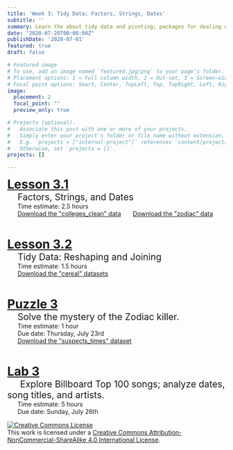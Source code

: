 ```yaml
---
title: 'Week 3: Tidy Data; Factors, Strings, Dates'
subtitle: ''
summary: Learn the about tidy data and pivoting; packages for dealing with special variable types.
date: "2020-07-20T00:00:00Z"
publishDate: '2020-07-01'
featured: true
draft: false

# Featured image
# To use, add an image named `featured.jpg/png` to your page's folder.
# Placement options: 1 = Full column width, 2 = Out-set, 3 = Screen-width
# Focal point options: Smart, Center, TopLeft, Top, TopRight, Left, Right, BottomLeft, Bottom, BottomRight
image:
  placement: 2
  focal_point: ""
  preview_only: true

# Projects (optional).
#   Associate this post with one or more of your projects.
#   Simply enter your project's folder or file name without extension.
#   E.g. `projects = ["internal-project"]` references `content/project/deep-learning/index.md`.
#   Otherwise, set `projects = []`.
projects: []

---
```



<p>
<div style="font-size:200%">
<i class="fas fa-chalkboard-teacher"></i> <a href = "/coursework/Factors_Strings_Dates.html"><b>Lesson 3.1</b> 
</a>
</div>
<div style="font-size:150%">
&nbsp; &nbsp;  Factors, Strings, and Dates</a>
</div>
&nbsp; &nbsp; &nbsp; Time estimate: 2.5 hours
<br>
&nbsp; &nbsp; &nbsp; <a href = "/coursework/colleges_clean.csv" download>Download the "colleges_clean" data</a>
&nbsp; &nbsp; &nbsp; <a href = "/coursework/zodiac.csv" download>Download the "zodiac" data</a>
</p>

<br>

<p>
<div style="font-size:200%">
<i class="fas fa-chalkboard-teacher"></i> <a href = "/coursework/Reshaping_Joining.html"><b>Lesson 3.2</b>
</a>
</div>
<div style="font-size:150%">
&nbsp; &nbsp;  Tidy Data: Reshaping and Joining
</div>
&nbsp; &nbsp; &nbsp; Time estimate: 1.5 hours
<br>
&nbsp; &nbsp; &nbsp; <a href = "/coursework/cereals.csv" download>Download the "cereal" datasets</a>
</p>

<br>

<p>
<div style="font-size:200%">
<i class="fas fa-puzzle-piece"></i> <a href = "/pas/PA_3-lubridate.html"><b>Puzzle 3</b> 
</a>
</div>
<div style="font-size:150%">
&nbsp; &nbsp;   
Solve the mystery of the Zodiac killer.
</div>
&nbsp; &nbsp; &nbsp;  Time estimate: 1 hour
<br>
&nbsp; &nbsp; &nbsp;  Due date: Thursday, July 23rd
<br>
&nbsp; &nbsp; &nbsp; <a href = "/coursework/suspects_times.csv" download>Download the "suspects_times" dataset</a>
</p>

<br>

<p>
<div style="font-size:200%">
<i class="fas fa-laptop-code"></i> <a href = "/labs/Lab-3-stringr-Billboard.html"><b>Lab 3</b> 
</a>
</div>
<div style="font-size:150%">
&nbsp; &nbsp;&nbsp;  
Explore Billboard Top 100 songs; analyze dates, song titles, and artists.
</div>
&nbsp; &nbsp;  &nbsp; Time estimate: 5 hours
<br>
&nbsp; &nbsp; &nbsp; Due date: Sunday, July 26th
</p>

<a rel="license" href="http://creativecommons.org/licenses/by-nc-sa/4.0/"><img alt="Creative Commons License" style="border-width:0" src="https://i.creativecommons.org/l/by-nc-sa/4.0/88x31.png" /></a><br />This work is licensed under a <a rel="license" href="http://creativecommons.org/licenses/by-nc-sa/4.0/">Creative Commons Attribution-NonCommercial-ShareAlike 4.0 International License</a>.


